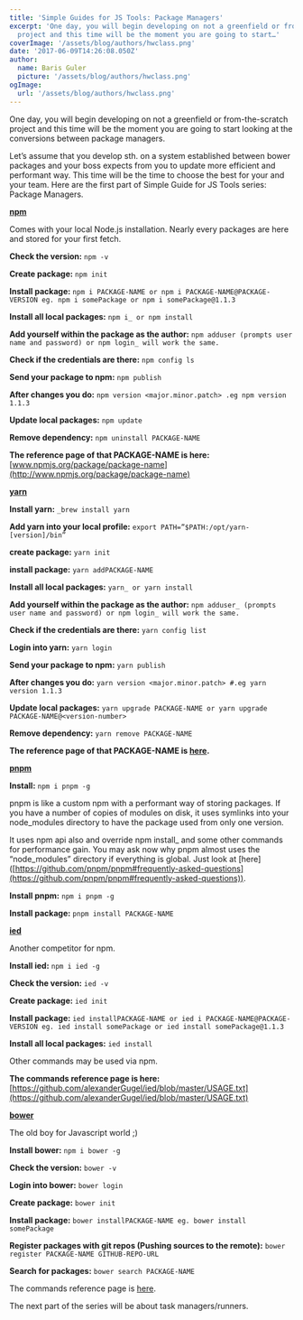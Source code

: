 ```yaml
---
title: 'Simple Guides for JS Tools: Package Managers'
excerpt: 'One day, you will begin developing on not a greenfield or from-the-scratch
  project and this time will be the moment you are going to start…'
coverImage: '/assets/blog/authors/hwclass.png'
date: '2017-06-09T14:26:08.050Z'
author:
  name: Baris Guler
  picture: '/assets/blog/authors/hwclass.png'
ogImage:
  url: '/assets/blog/authors/hwclass.png'
---
```


One day, you will begin developing on not a greenfield or from-the-scratch project and this time will be the moment you are going to start looking at the conversions between package managers.

Let’s assume that you develop sth. on a system established between bower packages and your boss expects from you to update more efficient and performant way. This time will be the time to choose the best for your and your team. Here are the first part of Simple Guide for JS Tools series: Package Managers.

[**npm**](https://www.npmjs.com/)

Comes with your local Node.js installation. Nearly every packages are here and stored for your first fetch.

**Check the version:** `npm -v`

**Create package:** `npm init`

**Install package:** `npm i PACKAGE-NAME or npm i PACKAGE-NAME@PACKAGE-VERSION eg. npm i somePackage or npm i somePackage@1.1.3`

**Install all local packages:** `npm i_ or npm install`

**Add yourself within the package as the author:** `npm adduser (prompts user name and password) or npm login_ will work the same.`

**Check if the credentials are there:** `npm config ls`

**Send your package to npm:** `npm publish`

**After changes you do:** `npm version <major.minor.patch> .eg npm version 1.1.3`

**Update local packages:** `npm update`

**Remove dependency:** `npm uninstall PACKAGE-NAME`

**The reference page of that PACKAGE-NAME is here:** [www.npmjs.org/package/package-name](http://www.npmjs.org/package/package-name)

[**yarn**](https://yarnpkg.com/lang/en/)

**Install yarn:** `_brew install yarn`

**Add yarn into your local profile:** `export PATH=”$PATH:/opt/yarn-[version]/bin”`

**create package:** `yarn init`

**install package:** `yarn addPACKAGE-NAME`

**Install all local packages:** `yarn_ or yarn install`

**Add yourself within the package as the author:** `npm adduser_ (prompts user name and password) or npm login_ will work the same.`

**Check if the credentials are there:** `yarn config list`

**Login into yarn:** `yarn login`

**Send your package to npm:** `yarn publish`

**After changes you do:** `yarn version <major.minor.patch> #.eg yarn version 1.1.3`

**Update local packages:** `yarn upgrade PACKAGE-NAME or yarn upgrade PACKAGE-NAME@<version-number>`

**Remove dependency:** `yarn remove PACKAGE-NAME`

**The reference page of that PACKAGE-NAME is [here](**[https://yarnpkg.com/en/package/](https://yarnpkg.com/en/package/react)PACKAGE-NAME**).**

[**pnpm**](https://pnpm.js.org/)

**Install:** `npm i pnpm -g`

pnpm is like a custom npm with a performant way of storing packages. If you have a number of copies of modules on disk, it uses symlinks into your node\_modules directory to have the package used from only one version.

It uses npm api also and override npm install_ and some other commands for performance gain. You may ask now why pnpm almost uses the “node\_modules” directory if everything is global. Just look at \[here\]([https://github.com/pnpm/pnpm#frequently-asked-questions](https://github.com/pnpm/pnpm#frequently-asked-questions)).

**Install pnpm:** `npm i pnpm -g`

**Install package:** `pnpm install PACKAGE-NAME`

[**ied**](https://github.com/alexanderGugel/ied)

Another competitor for npm.

**Install ied:** `npm i ied -g`

**Check the version:** `ied -v`

**Create package:** `ied init`

**Install package:** `ied installPACKAGE-NAME or ied i PACKAGE-NAME@PACKAGE-VERSION eg. ied install somePackage or ied install somePackage@1.1.3`

**Install all local packages:** `ied install`

Other commands may be used via npm.

**The commands reference page is here:** [https://github.com/alexanderGugel/ied/blob/master/USAGE.txt](https://github.com/alexanderGugel/ied/blob/master/USAGE.txt)

[**bower**](https://bower.io/)

The old boy for Javascript world ;)

**Install bower:** `npm i bower -g`

**Check the version:** `bower -v`

**Login into bower:** `bower login`

**Create package:** `bower init`

**Install package:** `bower installPACKAGE-NAME eg. bower install somePackage`

**Register packages with git repos (Pushing sources to the remote):** `bower register PACKAGE-NAME GITHUB-REPO-URL`

**Search for packages:** `bower search PACKAGE-NAME`

The commands reference page is [here](https://bower.io/docs/api/).

The next part of the series will be about task managers/runners.